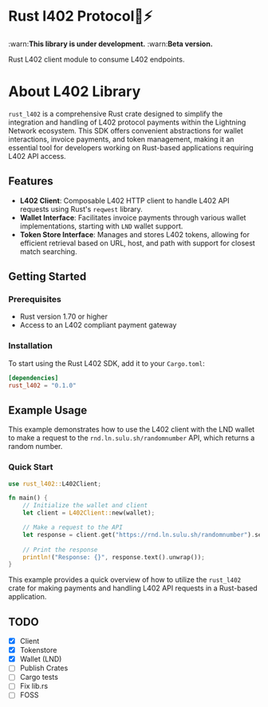 # Rust l402 Protocol🦀⚡

:warn:**This library is under development.**
:warn:**Beta version.**

Rust L402 client module to consume L402 endpoints. 

# About L402 Library

`rust_l402` is a comprehensive Rust crate designed to simplify the integration and handling of L402 protocol payments within the Lightning Network ecosystem. This SDK offers convenient abstractions for wallet interactions, invoice payments, and token management, making it an essential tool for developers working on Rust-based applications requiring L402 API access.

## Features

- **L402 Client**: Composable L402 HTTP client to handle L402 API requests using Rust's `reqwest` library.
- **Wallet Interface**: Facilitates invoice payments through various wallet implementations, starting with `LND` wallet support.
- **Token Store Interface**: Manages and stores L402 tokens, allowing for efficient retrieval based on URL, host, and path with support for closest match searching.

## Getting Started

### Prerequisites

- Rust version 1.70 or higher
- Access to an L402 compliant payment gateway

### Installation

To start using the Rust L402 SDK, add it to your `Cargo.toml`:

```toml
[dependencies]
rust_l402 = "0.1.0"
```

## Example Usage

This example demonstrates how to use the L402 client with the LND wallet to make a request to the `rnd.ln.sulu.sh/randomnumber` API, which returns a random number.

### Quick Start

```rust
use rust_l402::L402Client;

fn main() {
    // Initialize the wallet and client
    let client = L402Client::new(wallet);

    // Make a request to the API
    let response = client.get("https://rnd.ln.sulu.sh/randomnumber").send().unwrap();
    
    // Print the response
    println!("Response: {}", response.text().unwrap());
}
```

This example provides a quick overview of how to utilize the `rust_l402` crate for making payments and handling L402 API requests in a Rust-based application.

## TODO 

- [x] Client
- [x] Tokenstore
- [x] Wallet (LND)
- [ ] Publish Crates
- [ ] Cargo tests
- [ ] Fix lib.rs
- [ ] FOSS

